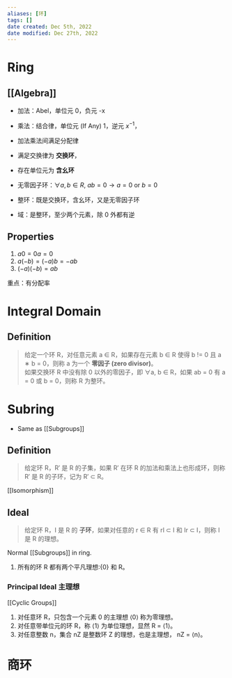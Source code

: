 ```yaml
---
aliases: [环]
tags: [] 
date created: Dec 5th, 2022
date modified: Dec 27th, 2022
---
```


# Ring

## [[Algebra]]
- 加法：Abel，单位元 0，负元 -x  
- 乘法：结合律，单位元 (If Any) 1，逆元 $x^{-1}$，
- 加法乘法间满足分配律

- 满足交换律为 **交换环**，
- 存在单位元为 **含幺环**  
- 无零因子环：$\forall a,b \in R$, $ab = 0 \to a = 0$ or $b = 0$  
- 整环：既是交换环，含幺环，又是无零因子环
- 域：是整环，至少两个元素，除 0 外都有逆

## Properties
1. $a0 = 0a = 0$
2. $a(-b) = (-a)b = -ab$
3. $(-a)(-b) = ab$

重点：有分配率

# Integral Domain

## Definition
> 给定一个环 R，对任意元素 a ∈ R，如果存在元素 b ∈ R 使得 b != 0 且 a ∗ b = 0，则称 a 为一个 **零因子 (zero divisor)**。  
> 如果交换环 R 中没有除 0 以外的零因子，即 ∀a, b ∈ R，如果 ab = 0 有 a = 0 或 b = 0，则称 R 为整环。

# Subring
- Same as [[Subgroups]]

## Definition
> 给定环 R，R′ 是 R 的子集，如果 R′ 在环 R 的加法和乘法上也形成环，则称 R′ 是 R 的子环，记为 R′ ⊂ R。

[[Isomorphism]]

## Ideal
> 给定环 R，I 是 R 的 **子环**，如果对任意的 r ∈ R 有 rI ⊂ I 和 Ir ⊂ I，则称 I 是 R 的理想。

Normal [[Subgroups]] in ring.
1. 所有的环 R 都有两个平凡理想:{0} 和 R。

### Principal Ideal 主理想
[[Cyclic Groups]]
1. 对任意环 R，只包含一个元素 0 的主理想 ⟨0⟩ 称为零理想。
2. 对任意带单位元的环 R，称 ⟨1⟩ 为单位理想，显然 R = ⟨1⟩。
3. 对任意整数 n，集合 nZ 是整数环 Z 的理想，也是主理想， nZ = ⟨n⟩。

# 商环